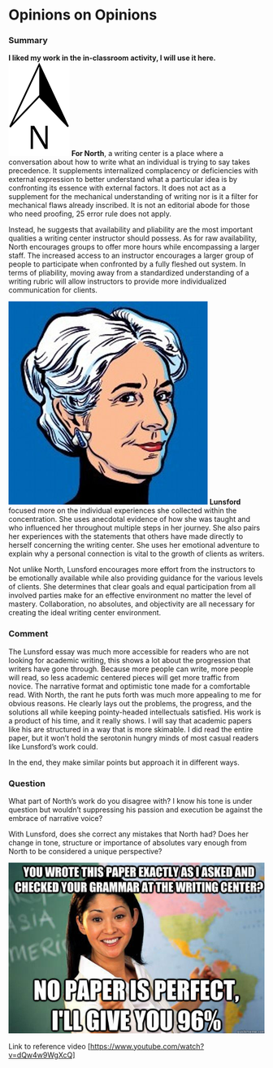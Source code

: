 # Opinions on Opinions

### Summary  
   **I liked my work in the in-classroom activity, I will use it here.**  
![North](https://raw.githubusercontent.com/DallasAustin/A-Class-Half-Full-/main/images/North_Pointer2.png)
**For North**, a writing center is a place where a conversation about how to write what an individual is trying to say takes precedence. It supplements internalized complacency or deficiencies with external expression to better understand what a particular idea is by confronting its essence with external factors. It does not act as a supplement for the mechanical understanding of writing nor is it a filter for mechanical flaws already inscribed. It is not an editorial abode for those who need proofing, 25 error rule does not apply. 

Instead, he suggests that availability and pliability are the most important qualities a writing center instructor should possess. As for raw availability, North encourages groups to offer more hours while encompassing a larger staff. The increased access to an instructor encourages a larger group of people to participate when confronted by a fully fleshed out system. In terms of pliability, moving away from a standardized understanding of a writing rubric will allow instructors to provide more individualized communication for clients. 

![Lunsford](https://raw.githubusercontent.com/DallasAustin/A-Class-Half-Full-/main/images/Lunsford.png) **Lunsford** focused more on the individual experiences she collected within the concentration. She uses anecdotal evidence of how she was taught and who influenced her throughout multiple steps in her journey. She also pairs her experiences with the statements that others have made directly to herself concerning the writing center. She uses her emotional adventure to explain why a personal connection is vital to the growth of clients as writers.  

Not unlike North, Lunsford encourages more effort from the instructors to be emotionally available while also providing guidance for the various levels of clients. She determines that clear goals and equal participation from all involved parties make for an effective environment no matter the level of mastery. Collaboration, no absolutes, and objectivity are all necessary for creating the ideal writing center environment.  



### Comment
The Lunsford essay was much more accessible for readers who are not looking for academic writing, this shows a lot about the progression that writers have gone through.
Because more people can write, more people will read, so less academic centered pieces will get more traffic from novice. The narrative format and optimistic tone made for a comfortable read.
With North, the rant he puts forth was much more appealing to me for obvious reasons. He clearly lays out the problems, the progress, and the solutions all while keeping pointy-headed intellectuals satisfied. His work is a product of his time, and it really shows. I will say that academic papers like his are structured in a way that is more skimable. I did read the entire paper, but it won’t hold the serotonin hungry minds of most casual readers like Lunsford’s work could. 

In the end, they make similar points but approach it in different ways.    



### Question
What part of North’s work do you disagree with? I know his tone is under question but wouldn’t suppressing his passion and execution be against the embrace of narrative voice?

With Lunsford, does she correct any mistakes that North had? Does her change in tone, structure or importance of absolutes vary enough from North to be considered a unique perspective? 

![Meme](https://raw.githubusercontent.com/DallasAustin/A-Class-Half-Full-/main/images/meme.png)

Link to reference video [https://www.youtube.com/watch?v=dQw4w9WgXcQ] 
